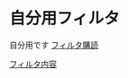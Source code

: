 # 自分用フィルタ
自分用です
[フィルタ購読](https://subscribe.adblockplus.org/?location=https://raw.githubusercontent.com/necokan/filter/main/yahoo_auction.txt&title=ヤフオク) 

[フィルタ内容](https://raw.githubusercontent.com/necokan/filter/main/yahoo_auction.txt)

